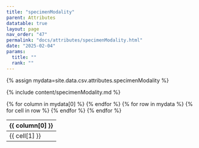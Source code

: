 ```yaml
---
title: "specimenModality"
parent: Attributes
datatable: true
layout: page
nav_order: "47"
permalink: "docs/attributes/specimenModality.html"
date: "2025-02-04"
params:
  title: ""
  rank: ""
---
```

{% assign mydata=site.data.csv.attributes.specimenModality %} 

{% include content/specimenModality.md %}

<table id="myTable" class="display" style="width:100%">
    <thead>
    {% for column in mydata[0] %}
        <th>{{ column[0] }}</th>
    {% endfor %}
    </thead>
    <tbody>
    {% for row in mydata %}
        <tr>
        {% for cell in row %}
            <td>{{ cell[1] }}</td>
        {% endfor %}
        </tr>
    {% endfor %}
    </tbody>
</table>
<script type="text/javascript">
  $(document).ready(function () {
    $('#myTable').DataTable({
      responsive: true,
      deferRender: false,
      paging: false,
      order: [],
    });
  });
</script>
